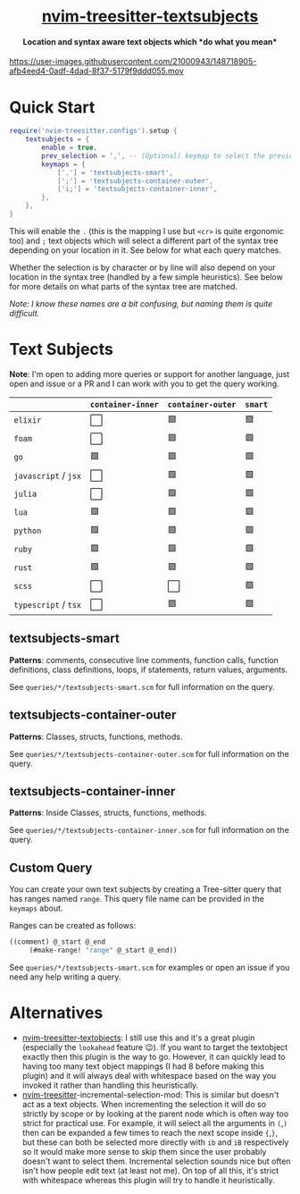 <h1 align="center">
  <a href="https://github.com/RRethy/nvim-treesitter-textsubjects">nvim-treesitter-textsubjects</a>
</h1>

<h4 align="center">Location and syntax aware text objects which *do what you mean*</h4>

https://user-images.githubusercontent.com/21000943/148718905-afb4eed4-0adf-4dad-8f37-5179f9ddd055.mov

# Quick Start

```lua
require('nvim-treesitter.configs').setup {
    textsubjects = {
        enable = true,
        prev_selection = ',', -- (Optional) keymap to select the previous selection
        keymaps = {
            ['.'] = 'textsubjects-smart',
            [';'] = 'textsubjects-container-outer',
            ['i;'] = 'textsubjects-container-inner',
        },
    },
}
```

This will enable the `.` (this is the mapping I use but `<cr>` is quite ergonomic too) and `;` text objects which will select a different part of the syntax tree depending on your location in it. See below for what each query matches.

Whether the selection is by character or by line will also depend on your location in the syntax tree (handled by a few simple heuristics). See below for more details on what parts of the syntax tree are matched.

*Note: I know these names are a bit confusing, but naming them is quite difficult.*

# Text Subjects

**Note**: I'm open to adding more queries or support for another language, just open and issue or a PR and I can work with you to get the query working.

|                      | `container-inner`    | `container-outer`    | `smart`        |
| -------------------- | -------------------- | -------------------- | -------------- |
| `elixir`             | :white_large_square: | :green_square:       | :green_square: |
| `foam`               | :white_large_square: | :green_square:       | :green_square: |
| `go`                 | :green_square:       | :green_square:       | :green_square: |
| `javascript` / `jsx` | :white_large_square: | :green_square:       | :green_square: |
| `julia`              | :white_large_square: | :green_square:       | :green_square: |
| `lua`                | :green_square:       | :green_square:       | :green_square: |
| `python`             | :green_square:       | :green_square:       | :green_square: |
| `ruby`               | :green_square:       | :green_square:       | :green_square: |
| `rust`               | :green_square:       | :green_square:       | :green_square: |
| `scss`               | :white_large_square: | :white_large_square: | :green_square: |
| `typescript` / `tsx` | :white_large_square: | :green_square:       | :green_square: |

## textsubjects-smart

**Patterns**: comments, consecutive line comments, function calls, function definitions, class definitions, loops, if statements, return values, arguments.

See `queries/*/textsubjects-smart.scm` for full information on the query.

## textsubjects-container-outer

**Patterns**: Classes, structs, functions, methods.

See `queries/*/textsubjects-container-outer.scm` for full information on the query.

## textsubjects-container-inner

**Patterns**: Inside Classes, structs, functions, methods.

See `queries/*/textsubjects-container-inner.scm` for full information on the query.

## Custom Query

You can create your own text subjects by creating a Tree-sitter query that has ranges named `range`. This query file name can be provided in the `keymaps` about.

Ranges can be created as follows:

```scheme
((comment) @_start @_end
     (#make-range! "range" @_start @_end))
```

See `queries/*/textsubjects-smart.scm` for examples or open an issue if you need any help writing a query.

# Alternatives

- [nvim-treesitter-textobjects](https://github.com/nvim-treesitter/nvim-treesitter-textobjects): I still use this and it's a great plugin (especially the `lookahead` feature 😉). If you want to target the textobject exactly then this plugin is the way to go. However, it can quickly lead to having too many text object mappings (I had 8 before making this plugin) and it will always deal with whitespace based on the way you invoked it rather than handling this heuristically.
- [nvim-treesitter](https://github.com/nvim-treesitter/nvim-treesitter)-incremental-selection-mod: This is similar but doesn't act as a text objects. When incrementing the selection it will do so strictly by scope or by looking at the parent node which is often way too strict for practical use. For example, it will select all the arguments in `(`,`)` then can be expanded a few times to reach the next scope inside `{`,`}`, but these can both be selected more directly with `ib` and `iB` respectively so it would make more sense to skip them since the user probably doesn't want to select them. Incremental selection sounds nice but often isn't how people edit text (at least not me). On top of all this, it's strict with whitespace whereas this plugin will try to handle it heuristically.
